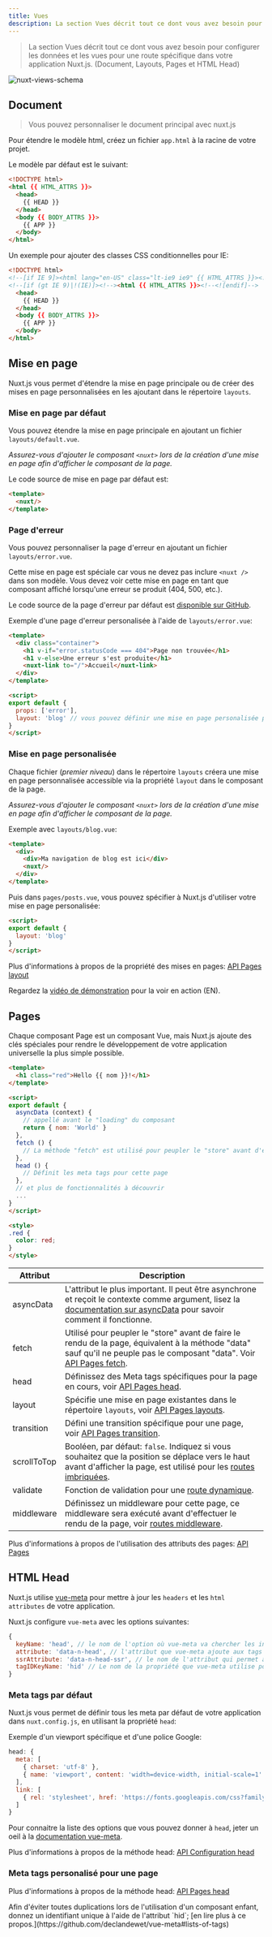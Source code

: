 ```yaml
---
title: Vues
description: La section Vues décrit tout ce dont vous avez besoin pour configurer les données et les vues pour une route spécifique dans votre application Nuxt.js. (Document, Layouts, Pages et HTML Head)
---
```


> La section Vues décrit tout ce dont vous avez besoin pour configurer les données et les vues pour une route spécifique dans votre application Nuxt.js. (Document, Layouts, Pages et HTML Head)

![nuxt-views-schema](/nuxt-views-schema.png)

## Document

> Vous pouvez personnaliser le document principal avec nuxt.js

Pour étendre le modèle html, créez un fichier `app.html` à la racine de votre projet.

Le modèle par défaut est le suivant:

```html
<!DOCTYPE html>
<html {{ HTML_ATTRS }}>
  <head>
    {{ HEAD }}
  </head>
  <body {{ BODY_ATTRS }}>
    {{ APP }}
  </body>
</html>
```

Un exemple pour ajouter des classes CSS conditionnelles pour IE:

```html
<!DOCTYPE html>
<!--[if IE 9]><html lang="en-US" class="lt-ie9 ie9" {{ HTML_ATTRS }}><![endif]-->
<!--[if (gt IE 9)|!(IE)]><!--><html {{ HTML_ATTRS }}><!--<![endif]-->
  <head>
    {{ HEAD }}
  </head>
  <body {{ BODY_ATTRS }}>
    {{ APP }}
  </body>
</html>
```

## Mise en page

Nuxt.js vous permet d'étendre la mise en page principale ou de créer des mises en page personnalisées en les ajoutant dans le répertoire `layouts`.

### Mise en page par défaut

Vous pouvez étendre la mise en page principale en ajoutant un fichier `layouts/default.vue`.

*Assurez-vous d'ajouter le composant `<nuxt>` lors de la création d'une mise en page afin d'afficher le composant de la page.*

Le code source de mise en page par défaut est:
```html
<template>
  <nuxt/>
</template>
```

### Page d'erreur

Vous pouvez personnaliser la page d'erreur en ajoutant un fichier `layouts/error.vue`.

Cette mise en page est spéciale car vous ne devez pas inclure `<nuxt />` dans son modèle. Vous devez voir cette mise en page en tant que composant affiché lorsqu'une erreur se produit (404, 500, etc.).

Le code source de la page d'erreur par défaut est [disponible sur GitHub](https://github.com/nuxt/nuxt.js/blob/master/lib/app/components/nuxt-error.vue).

Exemple d'une page d'erreur personalisée à l'aide de `layouts/error.vue`:
```html
<template>
  <div class="container">
    <h1 v-if="error.statusCode === 404">Page non trouvée</h1>
    <h1 v-else>Une erreur s'est produite</h1>
    <nuxt-link to="/">Accueil</nuxt-link>
  </div>
</template>

<script>
export default {
  props: ['error'],
  layout: 'blog' // vous pouvez définir une mise en page personalisée pour la page d'erreur
}
</script>
```

### Mise en page personalisée

Chaque fichier (*premier niveau*) dans le répertoire `layouts` créera une mise en page personnalisée accessible via la propriété `layout` dans le composant de la page.

*Assurez-vous d'ajouter le composant `<nuxt>` lors de la création d'une mise en page afin d'afficher le composant de la page.*

Exemple avec `layouts/blog.vue`:
```html
<template>
  <div>
    <div>Ma navigation de blog est ici</div>
    <nuxt/>
  </div>
</template>
```

Puis dans `pages/posts.vue`, vous pouvez spécifier à Nuxt.js d'utiliser votre mise en page personalisée:
```html
<script>
export default {
  layout: 'blog'
}
</script>
```

Plus d'informations à propos de la propriété des mises en pages: [API Pages layout](/api/pages-layout)

Regardez la [vidéo de démonstration](https://www.youtube.com/watch?v=YOKnSTp7d38) pour la voir en action (EN).

## Pages

Chaque composant Page est un composant Vue, mais Nuxt.js ajoute des clés spéciales pour rendre le développement de votre application universelle la plus simple possible.

```html
<template>
  <h1 class="red">Hello {{ nom }}!</h1>
</template>

<script>
export default {
  asyncData (context) {
    // appellé avant le "loading" du composant
    return { nom: 'World' }
  },
  fetch () {
    // La méthode "fetch" est utilisé pour peupler le "store" avant d'effectuer le rendu de la page
  },
  head () {
    // Définit les meta tags pour cette page
  },
  // et plus de fonctionnalités à découvrir
  ...
}
</script>

<style>
.red {
  color: red;
}
</style>
```


| Attribut | Description |
|-----------|-------------|
| asyncData | L'attribut le plus important. Il peut être asynchrone et reçoit le contexte comme argument, lisez la [documentation sur asyncData](/guide/async-data) pour savoir comment il fonctionne. |
| fetch | Utilisé pour peupler le "store" avant de faire le rendu de la page, équivalent à la méthode "data" sauf qu'il ne peuple pas le composant "data". Voir [API Pages fetch](/api/pages-fetch). |
| head | Définissez des Meta tags spécifiques pour la page en cours, voir [API Pages head](/api/pages-head). |
| layout | Spécifie une mise en page existantes dans le répertoire `layouts`, voir [API Pages layouts](/api/pages-layout). |
| transition | Défini une transition spécifique pour une page, voir [API Pages transition](/api/pages-transition). |
| scrollToTop | Booléen, par défaut: `false`. Indiquez si vous souhaitez que la position se déplace vers le haut avant d'afficher la page, est utilisé pour les [routes imbriquées](/guide/routing#nested-routes). |
| validate | Fonction de validation pour une [route dynamique](/guide/routing#dynamic-routes). |
| middleware | Définissez un middleware pour cette page, ce middleware sera exécuté avant d'effectuer le rendu de la page, voir [routes middleware](/guide/routing#middleware). |

Plus d'informations à propos de l'utilisation des attributs des pages: [API Pages](/api)

## HTML Head

Nuxt.js utilise [vue-meta](https://github.com/declandewet/vue-meta) pour mettre à jour les `headers` et les `html attributes` de votre application.

Nuxt.js configure `vue-meta` avec les options suivantes:
```js
{
  keyName: 'head', // le nom de l'option où vue-meta va chercher les infos.
  attribute: 'data-n-head', // l'attribut que vue-meta ajoute aux tags observés
  ssrAttribute: 'data-n-head-ssr', // le nom de l'attribut qui permet à vue-meta de savoir que la méta-information a déjà été générée par le serveur
  tagIDKeyName: 'hid' // Le nom de la propriété que vue-meta utilise pour déterminer s'il faut écraser ou ajouter un tag
}
```

### Meta tags par défaut

Nuxt.js vous permet de définir tous les meta par défaut de votre application dans `nuxt.config.js`, en utilisant la propriété `head`:

Exemple d'un viewport spécifique et d'une police Google:
```js
head: {
  meta: [
    { charset: 'utf-8' },
    { name: 'viewport', content: 'width=device-width, initial-scale=1' }
  ],
  link: [
    { rel: 'stylesheet', href: 'https://fonts.googleapis.com/css?family=Roboto' }
  ]
}
```

Pour connaitre la liste des options que vous pouvez donner à `head`, jeter un oeil à la [documentation vue-meta](https://github.com/declandewet/vue-meta#recognized-metainfo-properties).

Plus d'informations à propos de la méthode head: [API Configuration head](/api/configuration-head)

### Meta tags personalisé pour une page

Plus d'informations à propos de la méthode head: [API Pages head](/api/pages-head)

<p class="Alert">Afin d'éviter toutes duplications lors de l'utilisation d'un composant enfant, donnez un identifiant unique à l'aide de l'attribut `hid`; [en lire plus à ce propos.](https://github.com/declandewet/vue-meta#lists-of-tags)</p>
